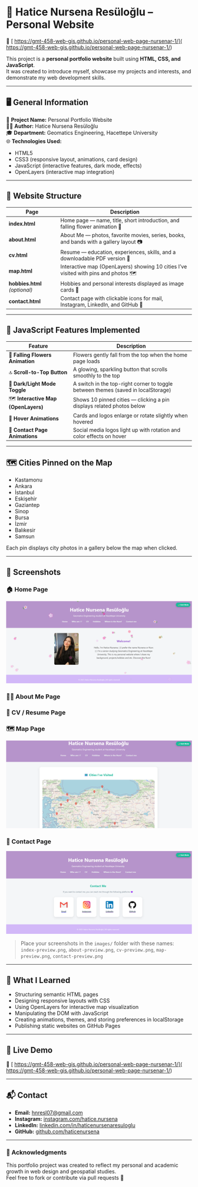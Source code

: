 # 🌸 Hatice Nursena Resüloğlu – Personal Website
🔗 [ https://gmt-458-web-gis.github.io/personal-web-page-nursenar-1/]( https://gmt-458-web-gis.github.io/personal-web-page-nursenar-1/)

This project is a **personal portfolio website** built using **HTML, CSS, and JavaScript**.  
It was created to introduce myself, showcase my projects and interests, and demonstrate my web development skills.

---

## 🖥️ General Information

📍 **Project Name:** Personal Portfolio Website  
👩‍💻 **Author:** Hatice Nursena Resüloğlu  
🎓 **Department:** Geomatics Engineering, Hacettepe University  
🌐 **Technologies Used:**  
- HTML5  
- CSS3 (responsive layout, animations, card design)  
- JavaScript (interactive features, dark mode, effects)  
- OpenLayers (interactive map integration)

---

## 📂 Website Structure

| Page | Description |
|------|--------------|
| **index.html** | Home page — name, title, short introduction, and falling flower animation 🌸 |
| **about.html** | About Me — photos, favorite movies, series, books, and bands with a gallery layout 📷 |
| **cv.html** | Resume — education, experiences, skills, and a downloadable PDF version 📄 |
| **map.html** | Interactive map (OpenLayers) showing 10 cities I’ve visited with pins and photos 🗺️ |
| **hobbies.html** *(optional)* | Hobbies and personal interests displayed as image cards 🧶 |
| **contact.html** | Contact page with clickable icons for mail, Instagram, LinkedIn, and GitHub 💌 |

---

## 💜 JavaScript Features Implemented

| Feature | Description |
|----------|--------------|
| 🌸 **Falling Flowers Animation** | Flowers gently fall from the top when the home page loads |
| 🔝 **Scroll-to-Top Button** | A glowing, sparkling button that scrolls smoothly to the top |
| 🌙 **Dark/Light Mode Toggle** | A switch in the top-right corner to toggle between themes (saved in localStorage) |
| 🗺️ **Interactive Map (OpenLayers)** | Shows 10 pinned cities — clicking a pin displays related photos below |
| 💫 **Hover Animations** | Cards and logos enlarge or rotate slightly when hovered |
| 💌 **Contact Page Animations** | Social media logos light up with rotation and color effects on hover |

---

## 🗺️ Cities Pinned on the Map

- Kastamonu  
- Ankara  
- İstanbul  
- Eskişehir  
- Gaziantep  
- Sinop  
- Bursa  
- İzmir  
- Balıkesir  
- Samsun  

Each pin displays city photos in a gallery below the map when clicked.

---

## 🎨 Screenshots

### 🏠 Home Page
![Home Page](home.png)

### 👩‍💼 About Me Page

### 📄 CV / Resume Page

### 🗺️ Map Page
![Map Page](maps.png)

### 💌 Contact Page
![Contact Page](contactme.png)

> Place your screenshots in the `images/` folder with these names:  
> `index-preview.png`, `about-preview.png`, `cv-preview.png`, `map-preview.png`, `contact-preview.png`

---

## 🧠 What I Learned
- Structuring semantic HTML pages  
- Designing responsive layouts with CSS  
- Using OpenLayers for interactive map visualization  
- Manipulating the DOM with JavaScript  
- Creating animations, themes, and storing preferences in localStorage  
- Publishing static websites on GitHub Pages  

---

## 🚀 Live Demo

🔗 [ https://gmt-458-web-gis.github.io/personal-web-page-nursenar-1/]( https://gmt-458-web-gis.github.io/personal-web-page-nursenar-1/)


---

## 📬 Contact
- **Email:** hnresl07@gmail.com  
- **Instagram:** [instagram.com/hatice.nursena](https://www.instagram.com/hatice.nursena/)  
- **LinkedIn:** [linkedin.com/in/haticenursenaresuloglu](https://www.linkedin.com/in/haticenursenaresuloglu/)  
- **GitHub:** [github.com/haticenursena](https://github.com/haticenursena)

---

### 🌷 Acknowledgments
This portfolio project was created to reflect my personal and academic growth in web design and geospatial studies.  
Feel free to fork or contribute via pull requests 💜

